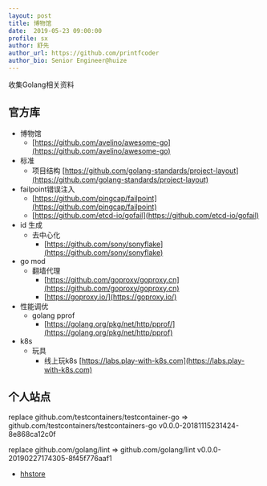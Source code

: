 ```yaml
---
layout: post
title: 博物馆
date:  2019-05-23 09:00:00
profile: sx
author: 舒先
author_url: https://github.com/printfcoder
author_bio: Senior Engineer@huize
---
```


收集Golang相关资料

## 官方库

- 博物馆
  - [https://github.com/avelino/awesome-go](https://github.com/avelino/awesome-go)
- 标准
  - 项目结构 [https://github.com/golang-standards/project-layout](https://github.com/golang-standards/project-layout)
- failpoint错误注入
  - [https://github.com/pingcap/failpoint](https://github.com/pingcap/failpoint)
  - [https://github.com/etcd-io/gofail](https://github.com/etcd-io/gofail)
- id 生成
  - 去中心化
    - [https://github.com/sony/sonyflake](https://github.com/sony/sonyflake)
- go mod
  - 翻墙代理 
    - [https://github.com/goproxy/goproxy.cn](https://github.com/goproxy/goproxy.cn)
    - [https://goproxy.io/](https://goproxy.io/)
- 性能调优
  - golang pprof
    - [https://golang.org/pkg/net/http/pprof/](https://golang.org/pkg/net/http/pprof)
- k8s
  - 玩具
    - 线上玩k8s [https://labs.play-with-k8s.com](https://labs.play-with-k8s.com)
    
## 个人站点

replace github.com/testcontainers/testcontainer-go => github.com/testcontainers/testcontainers-go v0.0.0-20181115231424-8e868ca12c0f

replace github.com/golang/lint => github.com/golang/lint v0.0.0-20190227174305-8f45f776aaf1

- [hhstore](https://github.com/hhstore/blog)